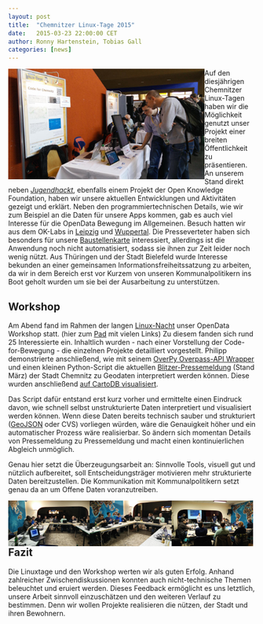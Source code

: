 ```yaml
---
layout: post
title:  "Chemnitzer Linux-Tage 2015"
date:   2015-03-23 22:00:00 CET
author:	Ronny Hartenstein, Tobias Gall
categories: [news]
---
```


<img style="float:left" src="/images/news/2015-03-21-clt2015-stand1.jpg" width="400" alt="Unser Stand" title="Unser Stand"> Auf den diesjährigen Chemnitzer Linux-Tagen haben wir die Möglichkeit genutzt unser Projekt einer breiten Öffentlichkeit zu präsentieren.
An unserem Stand direkt neben [*Jugendhackt*](http://jugendhackt.de/), ebenfalls einem Projekt der Open Knowledge Foundation, haben wir unsere aktuellen Entwicklungen und Aktivitäten gezeigt und erklärt.
Neben den programmiertechnischen Details, wie wir zum Beispiel an die Daten für unsere Apps kommen, gab es auch viel Interesse für die OpenData Bewegung im Allgemeinen. 
Besuch hatten wir aus dem OK-Labs in [Leipzig](http://codefor.de/leipzig/) und [Wuppertal](https://opendatal.de/). 
Die Presseverteter haben sich besonders für unsere [Baustellenkarte](http://codeforchemnitz.de/BaustellenChemnitz/) interessiert, allerdings ist die Anwendung noch nicht automatisiert, sodass sie ihnen zur Zeit leider noch wenig nützt.
Aus Thüringen und der Stadt Bielefeld wurde Interesse bekunden an einer gemeinsamen Informationsfreiheitssatzung zu arbeiten, da wir in dem Bereich erst vor Kurzem von unseren Kommunalpolitikern ins Boot geholt wurden um sie bei der Ausarbeitung zu unterstützen.

## Workshop

Am Abend fand im Rahmen der langen [Linux-Nacht](https://chemnitzer.linux-tage.de/2015/de/addons/linuxnacht) unser OpenData Workshop statt. (hier zum [Pad](https://pad.okfn.org/p/oklab-chemnitz-clt-workshop) mit vielen Links)
Zu diesem fanden sich rund 25 Interessierte ein. Inhaltlich wurden - nach einer Vorstellung der Code-for-Bewegung - die einzelnen Projekte detailliert vorgestellt. 
Philipp demonstrierte anschließend, wie mit seinem [OverPy Overpass-API Wrapper](https://github.com/DinoTools/python-overpy) und einen kleinen Python-Script die aktuellen [Blitzer-Pressemeldung](http://www.chemnitz.de/chemnitz/de/aktuelles/presse/pressemitteilungen/2015/123.html) (Stand März) der Stadt Chemnitz zu Geodaten interpretiert werden können. Diese wurden anschließend [auf CartoDB visualisiert](https://rhflow.cartodb.com/tables/opendata_workshop_blitzer/map). 

Das Script dafür entstand erst kurz vorher und ermittelte einen Eindruck davon, wie schnell selbst unstrukturierte Daten interpretiert und visualisiert werden können. 
Wenn diese Daten bereits technisch sauber und strukturiert ([GeoJSON](http://geojson.org/) oder CVS) vorliegen würden, wäre die Genauigkeit höher und ein automatischer Prozess wäre realisierbar. 
So ändern sich momentan Details von Pressemeldung zu Pressemeldung und macht einen kontinuierlichen Abgleich unmöglich. 

Genau hier setzt die Überzeugungsarbeit an: Sinnvolle Tools, visuell gut und nützlich aufbereitet, soll Entscheidungsträger motivieren mehr strukturierte Daten bereitzustellen. Die Kommunikation mit Kommunalpolitikern setzt genau da an um Offene Daten voranzutreiben.

<img style="float:left" src="/images/news/2015-03-21-clt2015-workshop1.jpg" width="33%" alt="Workshop" title="Workshop">
<img style="float:left" src="/images/news/2015-03-21-clt2015-workshop2.jpg" width="33%" alt="Workshop" title="Workshop">
<img style="float:left" src="/images/news/2015-03-21-clt2015-workshop3.jpg" width="33%" alt="Workshop" title="Workshop">

## Fazit
Die Linuxtage und den Workshop werten wir als guten Erfolg. Anhand zahlreicher Zwischendiskussionen konnten auch nicht-technische Themen beleuchtet und eruiert werden. 
Dieses Feedback ermöglicht es uns letztlich, unsere Arbeit sinnvoll einzuschätzen und den weiteren Verlauf zu bestimmen. 
Denn wir wollen Projekte realisieren die nützen, der Stadt und ihren Bewohnern.

